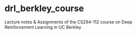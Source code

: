 # drl_berkley_course
Lecture notes &amp; Assignments of the CS294-112 course on Deep Reinforcement Learning in UC Berkley
